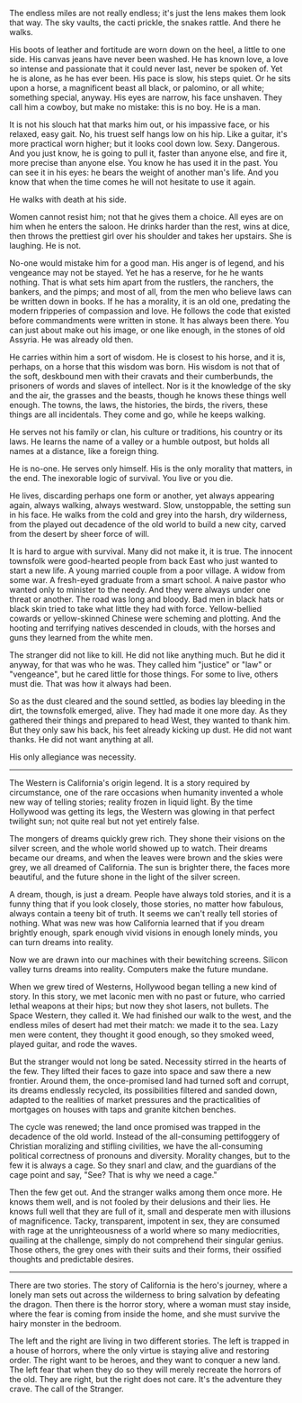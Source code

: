 The endless miles are not really endless; it's just the lens makes them look that way. The sky vaults, the cacti prickle, the snakes rattle. And there he walks.

His boots of leather and fortitude are worn down on the heel, a little to one side. His canvas jeans have never been washed. He has known love, a love so intense and passionate that it could never last, never be spoken of. Yet he is alone, as he has ever been. His pace is slow, his steps quiet. Or he sits upon a horse, a magnificent beast all black, or palomino, or all white; something special, anyway. His eyes are narrow, his face unshaven. They call him a cowboy, but make no mistake: this is no boy. He is a man.

It is not his slouch hat that marks him out, or his impassive face, or his relaxed, easy gait. No, his truest self hangs low on his hip. Like a guitar, it's more practical worn higher; but it looks cool down low. Sexy. Dangerous. And you just know, he is going to pull it, faster than anyone else, and fire it, more precise than anyone else. You know he has used it in the past. You can see it in his eyes: he bears the weight of another man's life. And you know that when the time comes he will not hesitate to use it again. 

He walks with death at his side.

Women cannot resist him; not that he gives them a choice. All eyes are on him when he enters the saloon. He drinks harder than the rest, wins at dice, then throws the prettiest girl over his shoulder and takes her upstairs. She is laughing. He is not.

No-one would mistake him for a good man. His anger is of legend, and his vengeance may not be stayed. Yet he has a reserve, for he he wants nothing. That is what sets him apart from the rustlers, the ranchers, the bankers, and the pimps; and most of all, from the men who believe laws can be written down in books. If he has a morality, it is an old one, predating the modern fripperies of compassion and love. He follows the code that existed before commandments were written in stone. It has always been there. You can just about make out his image, or one like enough, in the stones of old Assyria. He was already old then. 

He carries within him a sort of wisdom. He is closest to his horse, and it is, perhaps, on a horse that this wisdom was born. His wisdom is not that of the soft, deskbound men with their cravats and their cumberbunds, the prisoners of words and slaves of intellect. Nor is it the knowledge of the sky and the air, the grasses and the beasts, though he knows these things well enough. The towns, the laws, the histories, the birds, the rivers, these things are all incidentals. They come and go, while he keeps walking. 

He serves not his family or clan, his culture or traditions, his country or its laws. He learns the name of a valley or a humble outpost, but holds all names at a distance, like a foreign thing. 

He is no-one. He serves only himself. His is the only morality that matters, in the end. The inexorable logic of survival. You live or you die. 

He lives, discarding perhaps one form or another, yet always appearing again, always walking, always westward. Slow, unstoppable, the setting sun in his face. He walks from the cold and grey into the harsh, dry wilderness, from the played out decadence of the old world to build a new city, carved from the desert by sheer force of will.  

It is hard to argue with survival. Many did not make it, it is true. The innocent townsfolk were good-hearted people from back East who just wanted to start a new life. A young married couple from a poor village. A widow from some war. A fresh-eyed graduate from a smart school. A naive pastor who wanted only to minister to the needy. And they were always under one threat or another. The road was long and bloody. Bad men in black hats or black skin tried to take what little they had with force. Yellow-bellied cowards or yellow-skinned Chinese were scheming and plotting. And the hooting and terrifying natives descended in clouds, with the horses and guns they learned from the white men. 

The stranger did not like to kill. He did not like anything much. But he did it anyway, for that was who he was. They called him "justice" or "law" or "vengeance", but he cared little for those things. For some to live, others must die. That was how it always had been. 

So as the dust cleared and the sound settled, as bodies lay bleeding in the dirt, the townsfolk emerged, alive. They had made it one more day. As they gathered their things and prepared to head West, they wanted to thank him. But they only saw his back, his feet already kicking up dust. He did not want thanks. He did not want anything at all. 

His only allegiance was necessity.

***

The Western is California's origin legend. It is a story required by circumstance, one of the rare occasions when humanity invented a whole new way of telling stories; reality frozen in liquid light. By the time Hollywood was getting its legs, the Western was glowing in that perfect twilight sun; not quite real but not yet entirely false. 

The mongers of dreams quickly grew rich. They shone their visions on the silver screen, and the whole world showed up to watch. Their dreams became our dreams, and when the leaves were brown and the skies were grey, we all dreamed of California. The sun is brighter there, the faces more beautiful, and the future shone in the light of the silver screen.

A dream, though, is just a dream. People have always told stories, and it is a funny thing that if you look closely, those stories, no matter how fabulous, always contain a teeny bit of truth. It seems we can't really tell stories of nothing. What was new was how California learned that if you dream brightly enough, spark enough vivid visions in enough lonely minds, you can turn dreams into reality.

Now we are drawn into our machines with their bewitching screens. Silicon valley turns dreams into reality. Computers make the future mundane. 

When we grew tired of Westerns, Hollywood began telling a new kind of story. In this story, we met laconic men with no past or future, who carried lethal weapons at their hips; but now they shot lasers, not bullets. The Space Western, they called it. We had finished our walk to the west, and the endless miles of desert had met their match: we made it to the sea. Lazy men were content, they thought it good enough, so they smoked weed, played guitar, and rode the waves. 

But the stranger would not long be sated. Necessity stirred in the hearts of the few. They lifted their faces to gaze into space and saw there a new frontier. Around them, the once-promised land had turned soft and corrupt, its dreams endlessly recycled, its possibilities filtered and sanded down, adapted to the realities of market pressures and the practicalities of mortgages on houses with taps and granite kitchen benches. 

The cycle was renewed; the land once promised was trapped in the decadence of the old world. Instead of the all-consuming pettifoggery of Christian moralizing and stifling civilities, we have the all-consuming political correctness of pronouns and diversity. Morality changes, but to the few it is always a cage. So they snarl and claw, and the guardians of the cage point and say, "See? That is why we need a cage." 

Then the few get out. And the stranger walks among them once more. He knows them well, and is not fooled by their delusions and their lies. He knows full well that they are full of it, small and desperate men with illusions of magnificence. Tacky, transparent, impotent in sex, they are consumed with rage at the unrighteousness of a world where so many mediocrities, quailing at the challenge, simply do not comprehend their singular genius. Those others, the grey ones with their suits and their forms, their ossified thoughts and predictable desires. 



***

There are two stories. The story of California is the hero's journey, where a lonely man sets out across the wilderness to bring salvation by defeating the dragon. Then there is the horror story, where a woman must stay inside, where the fear is coming from inside the home, and she must survive the hairy monster in the bedroom. 

The left and the right are living in two different stories. The left is trapped in a house of horrors, where the only virtue is staying alive and restoring order. The right want to be heroes, and they want to conquer a new land. The left fear that when they do so they will merely recreate the horrors of the old. They are right, but the right does not care. It's the adventure they crave. The call of the Stranger. 
